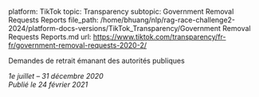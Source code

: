 platform: TikTok
topic: Transparency
subtopic: Government Removal Requests Reports
file_path: /home/bhuang/nlp/rag-race-challenge2-2024/platform-docs-versions/TikTok_Transparency/Government Removal Requests Reports.md
url: https://www.tiktok.com/transparency/fr-fr/government-removal-requests-2020-2/

Demandes de retrait émanant des autorités publiques

_1e juillet – 31 décembre 2020_  
_Publié le 24 février 2021_